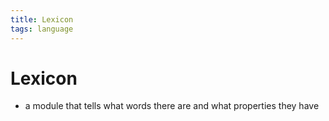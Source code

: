```yaml
---
title: Lexicon
tags: language
---
```


# Lexicon
- a module that tells what words there are and what properties they have 
































































